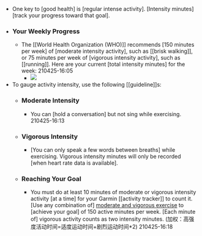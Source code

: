 - One key to [good health] is [regular intense activity]. [Intensity minutes] [track your progress toward that goal].
- ### Your Weekly Progress
    - The [[World Health Organization (WHO)]] recommends [150 minutes per week] of [moderate intensity activity], such as [[brisk walking]], or 75 minutes per week of [vigorous intensity activity], such as [[running]]. Here are your current [total intensity minutes] for the week:
210425-16:05
        - ![](https://firebasestorage.googleapis.com/v0/b/firescript-577a2.appspot.com/o/imgs%2Fapp%2FXELiu-NovaKG%2FwADJKFYU3m.png?alt=media&token=aaaf2946-33c7-423b-b3b3-6a45164d8b56)
- To gauge activity intensity, use the following [[guideline]]s:
    - ### Moderate Intensity
        - You can [hold a conversation] but not sing while exercising.
210425-16:13
    - ### Vigorous Intensity
        - [You can only speak a few words between breaths] while exercising. Vigorous intensity minutes will only be recorded [when heart rate data is available].
    - ### Reaching Your Goal
        - You must do at least 10 minutes of moderate or vigorous intensity activity [at a time] for your Garmin [[activity tracker]] to count it. [Use any combination of] [moderate and vigorous exercise](((B8hHmYL7O))) to [achieve your goal] of 150 active minutes per week. [Each minute of] vigorous activity counts as two intensity minutes.
(加权：高强度活动时间=适度运动时间+剧烈运动时间*2)
210425-16:18
